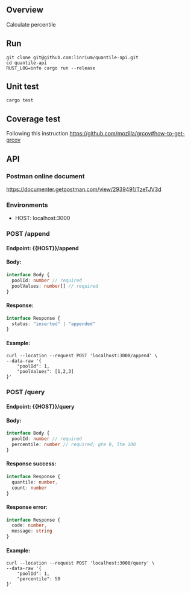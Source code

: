 ## Overview
Calculate percentile

## Run
```shell script
git clone git@github.com:linrium/quantile-api.git
cd quantile-api
RUST_LOG=info cargo run --release
```

## Unit test
`cargo test`

## Coverage test

Following this instruction https://github.com/mozilla/grcov#how-to-get-grcov

## API
### Postman online document
https://documenter.getpostman.com/view/2939491/TzeTJV3d

### Environments
- HOST: localhost:3000

### POST /append
#### Endpoint: {{HOST}}/append
#### Body:
```typescript
interface Body {
  poolId: number // required
  poolValues: number[] // required
}
```
#### Response:
```typescript
interface Response {
  status: "inserted" | "appended"
}
```
#### Example:
```shell script
curl --location --request POST 'localhost:3000/append' \
--data-raw '{
    "poolId": 1,
    "poolValues": [1,2,3]
}'
```

### POST /query
#### Endpoint: {{HOST}}/query
#### Body:
```typescript
interface Body {
  poolId: number // required
  percentile: number // required, gte 0, lte 100
}
```
#### Response success:
```typescript
interface Response {
  quantile: number,
  count: number
}
```
#### Response error:
```typescript
interface Response {
  code: number,
  message: string
}
```
#### Example:
```shell script
curl --location --request POST 'localhost:3000/query' \
--data-raw '{
    "poolId": 1,
    "percentile": 50
}'
```